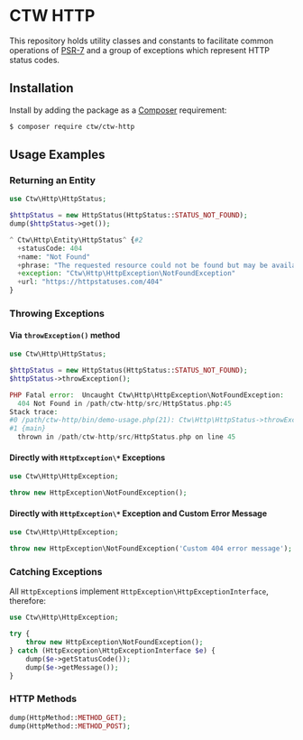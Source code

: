 # CTW HTTP

This repository holds utility classes and constants to facilitate common operations of [PSR-7](https://www.php-fig.org/psr/psr-7/) and a group of exceptions which represent HTTP status codes.

## Installation

Install by adding the package as a [Composer](https://getcomposer.org) requirement:

```bash
$ composer require ctw/ctw-http
```
## Usage Examples

### Returning an Entity  

```php
use Ctw\Http\HttpStatus;

$httpStatus = new HttpStatus(HttpStatus::STATUS_NOT_FOUND);
dump($httpStatus->get());
```

```php
^ Ctw\Http\Entity\HttpStatus^ {#2
  +statusCode: 404
  +name: "Not Found"
  +phrase: "The requested resource could not be found but may be available again in the future."
  +exception: "Ctw\Http\HttpException\NotFoundException"
  +url: "https://httpstatuses.com/404"
}
```

### Throwing Exceptions

#### Via `throwException()` method

```php
use Ctw\Http\HttpStatus;

$httpStatus = new HttpStatus(HttpStatus::STATUS_NOT_FOUND);
$httpStatus->throwException();
```

```php
PHP Fatal error:  Uncaught Ctw\Http\HttpException\NotFoundException: 
  404 Not Found in /path/ctw-http/src/HttpStatus.php:45
Stack trace:
#0 /path/ctw-http/bin/demo-usage.php(21): Ctw\Http\HttpStatus->throwException()
#1 {main}
  thrown in /path/ctw-http/src/HttpStatus.php on line 45
```

#### Directly with `HttpException\*` Exceptions

```php
use Ctw\Http\HttpException;

throw new HttpException\NotFoundException();
```

#### Directly with `HttpException\*` Exception and Custom Error Message

```php
use Ctw\Http\HttpException;

throw new HttpException\NotFoundException('Custom 404 error message');
```

### Catching Exceptions

All `HttpException`s implement `HttpException\HttpExceptionInterface`, therefore:

```php
use Ctw\Http\HttpException;

try {
    throw new HttpException\NotFoundException();
} catch (HttpException\HttpExceptionInterface $e) {
    dump($e->getStatusCode());
    dump($e->getMessage());
}
```

### HTTP Methods

```php
dump(HttpMethod::METHOD_GET);
dump(HttpMethod::METHOD_POST);
```
